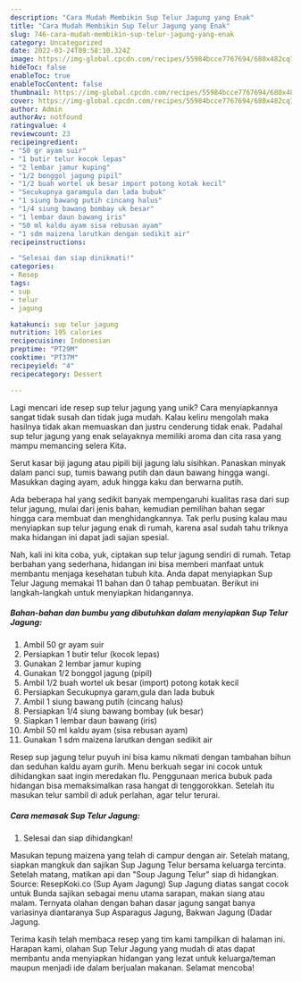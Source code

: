 ```yaml
---
description: "Cara Mudah Membikin Sup Telur Jagung yang Enak"
title: "Cara Mudah Membikin Sup Telur Jagung yang Enak"
slug: 746-cara-mudah-membikin-sup-telur-jagung-yang-enak
category: Uncategorized
date: 2022-03-24T09:58:10.324Z
image: https://img-global.cpcdn.com/recipes/55984bcce7767694/680x482cq70/sup-telur-jagung-foto-resep-utama.jpg
hideToc: false
enableToc: true
enableTocContent: false
thumbnail: https://img-global.cpcdn.com/recipes/55984bcce7767694/680x482cq70/sup-telur-jagung-foto-resep-utama.jpg
cover: https://img-global.cpcdn.com/recipes/55984bcce7767694/680x482cq70/sup-telur-jagung-foto-resep-utama.jpg
author: Admin
authorAv: notfound
ratingvalue: 4
reviewcount: 23
recipeingredient:
- "50 gr ayam suir"
- "1 butir telur kocok lepas"
- "2 lembar jamur kuping"
- "1/2 bonggol jagung pipil"
- "1/2 buah wortel uk besar import potong kotak kecil"
- "Secukupnya garamgula dan lada bubuk"
- "1 siung bawang putih cincang halus"
- "1/4 siung bawang bombay uk besar"
- "1 lembar daun bawang iris"
- "50 ml kaldu ayam sisa rebusan ayam"
- "1 sdm maizena larutkan dengan sedikit air"
recipeinstructions:

- "Selesai dan siap dinikmati!"
categories:
- Resep
tags:
- sup
- telur
- jagung

katakunci: sup telur jagung 
nutrition: 195 calories
recipecuisine: Indonesian
preptime: "PT29M"
cooktime: "PT37M"
recipeyield: "4"
recipecategory: Dessert

---
```





Lagi mencari ide resep sup telur jagung yang unik? Cara menyiapkannya sangat tidak susah dan tidak juga mudah. Kalau keliru mengolah maka hasilnya tidak akan memuaskan dan justru cenderung tidak enak. Padahal sup telur jagung yang enak selayaknya memiliki aroma dan cita rasa yang mampu memancing selera Kita.





Serut kasar biji jagung atau pipili biji jagung lalu sisihkan. Panaskan minyak dalam panci sup, tumis bawang putih dan daun bawang hingga wangi. Masukkan daging ayam, aduk hingga kaku dan berwarna putih.

Ada beberapa hal yang sedikit banyak mempengaruhi kualitas rasa dari sup telur jagung, mulai dari jenis bahan, kemudian pemilihan bahan segar hingga cara membuat dan menghidangkannya. Tak perlu pusing kalau mau menyiapkan sup telur jagung enak di rumah, karena asal sudah tahu triknya maka hidangan ini dapat jadi sajian spesial.






Nah, kali ini kita coba, yuk, ciptakan sup telur jagung sendiri di rumah. Tetap berbahan yang sederhana, hidangan ini bisa memberi manfaat untuk membantu menjaga kesehatan tubuh kita. Anda dapat menyiapkan Sup Telur Jagung memakai 11 bahan dan 0 tahap pembuatan. Berikut ini langkah-langkah untuk menyiapkan hidangannya.

<!--inarticleads1-->

##### Bahan-bahan dan bumbu yang dibutuhkan dalam menyiapkan Sup Telur Jagung:

1. Ambil 50 gr ayam suir
1. Persiapkan 1 butir telur (kocok lepas)
1. Gunakan 2 lembar jamur kuping
1. Gunakan 1/2 bonggol jagung (pipil)
1. Ambil 1/2 buah wortel uk besar (import) potong kotak kecil
1. Persiapkan Secukupnya garam,gula dan lada bubuk
1. Ambil 1 siung bawang putih (cincang halus)
1. Persiapkan 1/4 siung bawang bombay (uk besar)
1. Siapkan 1 lembar daun bawang (iris)
1. Ambil 50 ml kaldu ayam (sisa rebusan ayam)
1. Gunakan 1 sdm maizena larutkan dengan sedikit air


Resep sup jagung telur puyuh ini bisa kamu nikmati dengan tambahan bihun dan seduhan kaldu ayam gurih. Menu berkuah segar ini cocok untuk dihidangkan saat ingin meredakan flu. Penggunaan merica bubuk pada hidangan bisa memaksimalkan rasa hangat di tenggorokkan. Setelah itu masukan telur sambil di aduk perlahan, agar telur terurai. 

<!--inarticleads2-->

##### Cara memasak Sup Telur Jagung:


1. Selesai dan siap dihidangkan!

Masukan tepung maizena yang telah di campur dengan air. Setelah matang, siapkan mangkuk dan sajikan Sup Jagung Telur bersama keluarga tercinta. Setelah matang, matikan api dan &#34;Soup Jagung Telur&#34; siap di hidangkan. Source: ResepKoki.co (Sup Ayam Jagung) Sup Jagung diatas sangat cocok untuk Bunda sajikan sebagai menu utama sarapan, makan siang atau malam. Ternyata olahan dengan bahan dasar jagung sangat banya variasinya diantaranya Sup Asparagus Jagung, Bakwan Jagung (Dadar Jagung. 

Terima kasih telah membaca resep yang tim kami tampilkan di halaman ini. Harapan kami, olahan Sup Telur Jagung yang mudah di atas dapat membantu anda menyiapkan hidangan yang lezat untuk keluarga/teman maupun menjadi ide dalam berjualan makanan. Selamat mencoba!
